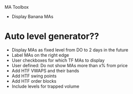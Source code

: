 MA Toolbox
- Display Banana MAs


# Auto level generator??

- Display MAs as fixed level from DO to 2 days in the future
- Label MAs on the right edge
- User checkboxes for which TF MAs to display
- User defined: Do not show MAs more than x% from price
- Add HTF VWAPS and their bands
- Add HTF swing points
- Add HTF order blocks
- Include levels for trapped volume